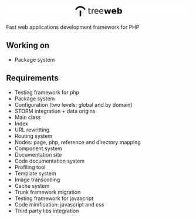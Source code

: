<img src="logo.png">

Fast web applications development framework for PHP

## Working on

* Package system

## Requirements

* Testing framework for php
* Package system
* Configuration (two levels: global and by domain)
* STORM integration + data origins
* Main class
* Index
* URL rewritting
* Routing system
* Nodes: page, php, reference and directory mapping
* Component system
* Documentation site
* Code documentation system
* Profiling tool
* Template system
* Image transcoding
* Cache system
* Trunk framework migration
* Testing framework for javascript
* Code minification: javascript and css
* Third party libs integration
